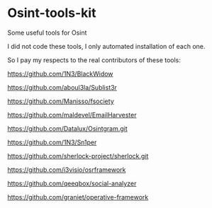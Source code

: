 # Osint-tools-kit
Some useful tools for Osint 

I did not code these tools, I only automated installation of each one.


So I pay my respects to the real contributors of these tools: 

https://github.com/1N3/BlackWidow


https://github.com/aboul3la/Sublist3r


https://github.com/Manisso/fsociety


https://github.com/maldevel/EmailHarvester


https://github.com/Datalux/Osintgram.git


https://github.com/1N3/Sn1per


https://github.com/sherlock-project/sherlock.git


https://github.com/i3visio/osrframework


https://github.com/qeeqbox/social-analyzer


https://github.com/graniet/operative-framework
